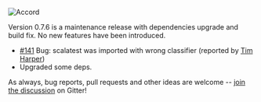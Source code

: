 ![Accord](https://raw.githubusercontent.com/wix/accord/master/assets/accord-logo-light.png?raw=1)

Version 0.7.6 is a maintenance release with dependencies upgrade and build fix. No new features have been introduced.

* [#141](https://github.com/wix/accord/issues/151) Bug: scalatest was imported with wrong classifier (reported by [Tim Harper](https://github.com/timcharper))
* Upgraded some deps.


As always, bug reports, pull requests and other ideas are welcome -- [join the discussion](https://gitter.im/wix/accord?utm_source=share-link&utm_medium=link&utm_campaign=share-link) on Gitter!
